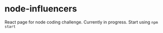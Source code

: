 # node-influencers
React page for node coding challenge. Currently in progress. Start using ``npm start``
